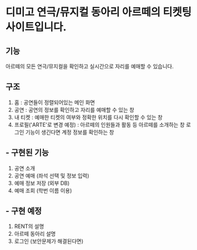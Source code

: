 # 디미고 연극/뮤지컬 동아리 아르떼의 티켓팅 사이트입니다.

## 기능
아르떼의 모든 연극/뮤지컬을 확인하고 실시간으로 자리를 예매할 수 있습니다.

## 구조
1. 홈 : 공연들이 정렬되어있는 메인 화면
2. 공연 : 공연의 정보를 확인하고 자리를 예매할 수 있는 창
3. 내 티켓 : 예매한 티켓의 여부와 정확한 위치를 다시 확인할 수 있는 창
4. 프로필('ARTE'로 변경 예정) : 아르떼의 인원들과 활동 등 아르떼를 소개하는 창
                              로그인 기능이 생긴다면 계정 정보를 확인하는 창
                              
## - 구현된 기능
1. 공연 소개
2. 공연 예매 (좌석 선택 및 정보 입력)
3. 예매 정보 저장 (외부 DB)
4. 예매 조회 (학번 이름 이용)

## - 구현 예정
1. RENT의 설명
2. 아르떼 동아리 설명
3. 로그인 (보안문제가 해결된다면)
